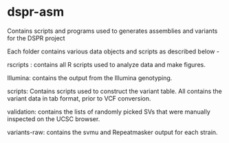 # dspr-asm
Contains scripts and programs used to generates assemblies and variants for the DSPR project

Each folder contains various data objects and scripts as described below -

rscripts : contains all R scripts used to analyze data and make figures. 

Illumina: contains the output from the Illumina genotyping.

scripts: Contains scripts used to construct the variant table. All contains the variant data in tab format, prior to VCF conversion.

validation: contains the lists of randomly picked SVs that were manually inspected on the UCSC browser. 

variants-raw: contains the svmu and Repeatmasker output for each strain.
